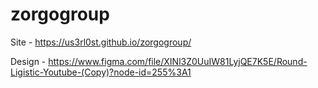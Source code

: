 # zorgogroup

Site - https://us3rl0st.github.io/zorgogroup/

Design - https://www.figma.com/file/XINl3Z0UuIW81LyjQE7K5E/Round-Ligistic-Youtube-(Copy)?node-id=255%3A1
